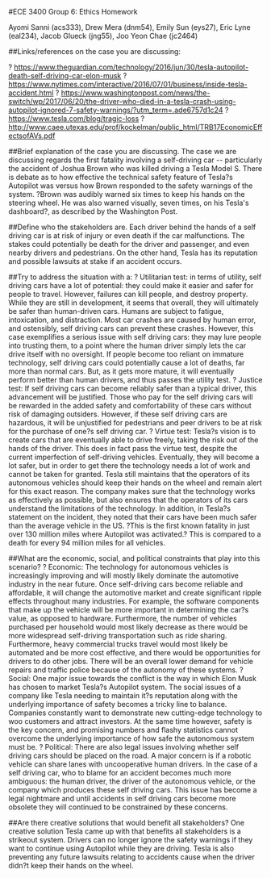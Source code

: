 #ECE 3400 Group 6: Ethics Homework

Ayomi Sanni (acs333), Drew Mera (dnm54), Emily Sun (eys27), Eric Lyne (eal234), Jacob Glueck (jng55), Joo Yeon Chae (jc2464)

##Links/references on the case you are discussing:	

?	https://www.theguardian.com/technology/2016/jun/30/tesla-autopilot-death-self-driving-car-elon-musk
?	https://www.nytimes.com/interactive/2016/07/01/business/inside-tesla-accident.html
?	https://www.washingtonpost.com/news/the-switch/wp/2017/06/20/the-driver-who-died-in-a-tesla-crash-using-autopilot-ignored-7-safety-warnings/?utm_term=.ade6757d1c24
?	https://www.tesla.com/blog/tragic-loss
?	http://www.caee.utexas.edu/prof/kockelman/public_html/TRB17EconomicEffectsofAVs.pdf

##Brief explanation of the case you are discussing.
The case we are discussing regards the first fatality involving a self-driving car -- particularly the accident of Joshua Brown who was killed driving a Tesla Model S. There is debate as to how effective the technical safety feature of Tesla?s Autopilot was versus how Brown responded to the safety warnings of the system.  ?Brown was audibly warned six times to keep his hands on the steering wheel. He was also warned visually, seven times, on his Tesla's dashboard?, as described by the Washington Post.

##Define who the stakeholders are.
Each driver behind the hands of a self driving car is at risk of injury or even death if the car malfunctions. The stakes could potentially be death for the driver and passenger, and even nearby drivers and pedestrians. On the other hand, Tesla has its reputation and possible lawsuits at stake if an accident occurs.

##Try to address the situation with a:
?	Utilitarian test: in terms of utility, self driving cars have a lot of potential: they could make it easier and safer for people to travel. However, failures can kill people, and destroy property. While they are still in development, it seems that overall, they will ultimately be safer than human-driven cars. Humans are subject to fatigue, intoxication, and distraction. Most car crashes are caused by human error, and ostensibly, self driving cars can prevent these crashes. However, this case exemplifies a serious issue with self driving cars: they may lure people into trusting them, to a point where the human driver simply lets the car drive itself with no oversight. If people become too reliant on immature technology, self driving cars could potentially cause a lot of deaths, far more than normal cars. But, as it gets more mature, it will eventually  perform better than human drivers, and thus passes the utility test.
?	Justice test: If self driving cars can become reliably safer than a typical driver, this advancement will be justified. Those who pay for the self driving cars will  be rewarded in the added safety and comfortability of these cars without risk of damaging outsiders. However, if these self driving cars are hazardous, it will be unjustified for pedestrians and peer drivers to be at risk for the purchase of one?s self driving car.
?	Virtue test: Tesla?s vision is to create cars that are eventually able to drive freely, taking the risk out of the hands of the driver. This does in fact pass the virtue test, despite the current imperfection of self-driving vehicles. Eventually, they will become a lot safer, but in order to get there the technology needs a lot of work and cannot be taken for granted. Tesla still maintains that the operators of its autonomous vehicles should keep their hands on the wheel and remain alert for this exact reason. The company makes sure that the technology works as effectively as possible, but also ensures that the operators of its cars understand the limitations of the technology. In addition, in Tesla?s statement on the incident, they noted that their cars have been much safer than the average vehicle in the US. ?This is the first known fatality in just over 130 million miles where Autopilot was activated.?  This is compared to a death for every 94 million miles for all vehicles.

##What are the economic, social, and political constraints that play into this scenario?
?	Economic: The technology for autonomous vehicles is increasingly improving and will mostly likely dominate the automotive industry in the near future. Once self-driving cars become reliable and affordable, it will change the automotive market and create significant ripple effects throughout many industries. For example, the software components that make up the vehicle will be more important in determining the car?s value, as opposed to hardware. Furthermore, the number of vehicles purchased per household would most likely decrease as there would be more widespread self-driving transportation such as ride sharing. Furthermore, heavy commercial trucks travel would most likely be automated and be more cost effective, and there would be opportunities for drivers to do other jobs. There will be an overall lower demand for vehicle repairs and traffic police because of the autonomy of these systems. 
?	Social: One major issue towards the conflict is the way in which Elon Musk has chosen to market Tesla?s Autopilot system. The social issues of a company like Tesla needing to maintain it?s reputation along with the underlying importance of safety becomes a tricky line to balance. Companies constantly want to demonstrate new cutting-edge technology to woo customers and attract investors. At the same time however, safety is the key concern, and promising numbers and flashy statistics cannot overcome the underlying importance of how safe the autonomous system must be. 
?	Political: There are also legal issues involving whether self driving cars should be placed on the road. A major concern is if a robotic vehicle can share lanes with uncooperative human drivers. In the case of a self driving car, who to blame for an accident becomes much more ambiguous: the human driver, the driver of the autonomous vehicle, or the company which produces these self driving cars. This issue has become a legal nightmare and until accidents in self driving cars become more obsolete they will continued to be constrained by these concerns.

##Are there creative solutions that would benefit all stakeholders?
One creative solution Tesla came up with that benefits all stakeholders is a strikeout system. Drivers can no longer ignore the safety warnings if they want to continue using Autopilot while they are driving. Tesla is also preventing any future lawsuits relating to accidents cause when the driver didn?t keep their hands on the wheel.
